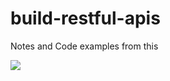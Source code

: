 # build-restful-apis

Notes and Code examples from this

<a href="https://www.safaribooksonline.com/videos/building-restful-apis/9781789614992"><img src="https://www.safaribooksonline.com/api/v1/videoplaylists/image/800x600/media/book/29/9781789614992/9781789614992-2019-01-02.jpg" /></a>
